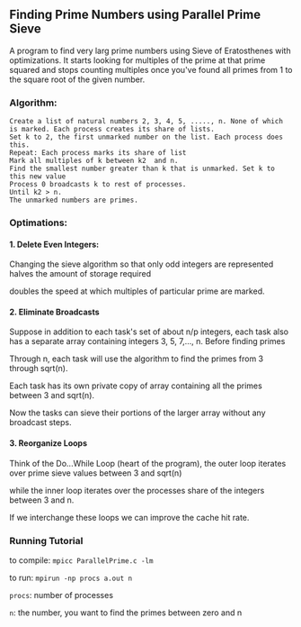 ## Finding Prime Numbers using Parallel Prime Sieve

A program to find very larg prime numbers using Sieve of Eratosthenes with optimizations.
It starts looking for multiples of the prime at that prime squared and stops counting multiples once you've found all primes from 1 to the square root of the given number. 

### Algorithm:
```
Create a list of natural numbers 2, 3, 4, 5, ....., n. None of which is marked. Each process creates its share of lists. 
Set k to 2, the first unmarked number on the list. Each process does this. 
Repeat: Each process marks its share of list 
Mark all multiples of k between k2  and n. 
Find the smallest number greater than k that is unmarked. Set k to this new value 
Process 0 broadcasts k to rest of processes. 
Until k2 > n. 
The unmarked numbers are primes. 

```
### Optimations:
#### 1. Delete Even Integers:

Changing the sieve algorithm so that only odd integers are represented halves the amount of storage required 

doubles the speed at which multiples of particular prime are marked. 

#### 2. Eliminate Broadcasts

Suppose in addition to each task's set of about n/p integers, each task also has a separate array containing integers 3, 5, 7,…, n. Before finding primes 

Through n, each task will use the algorithm to find the primes from 3 through sqrt(n).

Each task has its own private copy of array containing all the primes between 3 and sqrt(n). 

Now the tasks can sieve their portions of the larger array without any broadcast steps. 

#### 3. Reorganize Loops

Think of the Do...While Loop (heart of the program), the outer loop iterates over prime sieve values between 3 and sqrt(n)

while the inner loop iterates over the processes share of the integers between 3 and n. 

If we interchange these loops we can improve the cache hit rate. 

### Running Tutorial

to compile: ```mpicc ParallelPrime.c -lm```

to run: ```mpirun -np procs a.out n``` 

`procs`: number of processes

`n`: the number, you want to find the primes between zero and n
